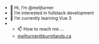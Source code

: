 - 👋 Hi, I’m @meljturner
- 👀 I’m interested in fullstack development
- 🌱 I’m currently learning Vue 3
- - 📫 How to reach me ...
  - meljturner@burntlands.ca

<!---
meljturner/meljturner is a ✨ special ✨ repository because its `README.md` (this file) appears on your GitHub profile.
You can click the Preview link to take a look at your changes.
--->
